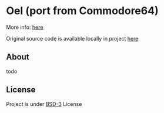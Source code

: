 # Oel (port from Commodore64)

More info: [here](http://szymonsiarkiewicz.pl/artykuly/relog/relog-oel-pompowacze-port-z-c64-czesc-1/)

Original source code is available locally in project [here](LISTING.md)

## About

todo


## License

Project is under [BSD-3](LICENSE.md) License


